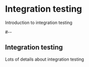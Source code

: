 <!-- .slide: class="card card-front testing" -->
# Integration testing

Introduction to integration testing

#--
<!-- .slide: class="card card-back testing" -->
## Integration testing

Lots of details about integration testing
